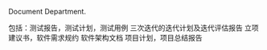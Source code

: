 Document Department.

包括：测试报告，测试计划，测试用例
     三次迭代的迭代计划及迭代评估报告
     立项建议书，软件需求规约
     软件架构文档
     项目计划，项目总结报告
     
